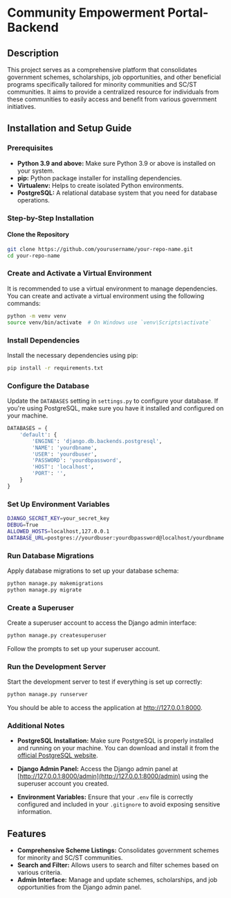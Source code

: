 # Community Empowerment Portal-Backend

## Description

This project serves as a comprehensive platform that consolidates government schemes, scholarships, job opportunities, and other beneficial programs specifically tailored for minority communities and SC/ST communities. It aims to provide a centralized resource for individuals from these communities to easily access and benefit from various government initiatives.

## Installation and Setup Guide

### Prerequisites

- **Python 3.9 and above:** Make sure Python 3.9 or above is installed on your system.
- **pip:** Python package installer for installing dependencies.
- **Virtualenv:** Helps to create isolated Python environments.
- **PostgreSQL:** A relational database system that you need for database operations.

### Step-by-Step Installation

#### Clone the Repository

```bash
git clone https://github.com/yourusername/your-repo-name.git
cd your-repo-name
```

### Create and Activate a Virtual Environment

It is recommended to use a virtual environment to manage dependencies. You can create and activate a virtual environment using the following commands:

```bash
python -m venv venv
source venv/bin/activate  # On Windows use `venv\Scripts\activate`
```

### Install Dependencies

Install the necessary dependencies using pip:

```bash
pip install -r requirements.txt
```

### Configure the Database

Update the `DATABASES` setting in `settings.py` to configure your database. If you're using PostgreSQL, make sure you have it installed and configured on your machine.

```python
DATABASES = {
    'default': {
        'ENGINE': 'django.db.backends.postgresql',
        'NAME': 'yourdbname',
        'USER': 'yourdbuser',
        'PASSWORD': 'yourdbpassword',
        'HOST': 'localhost',
        'PORT': '',
    }
}
```

### Set Up Environment Variables

```bash
DJANGO_SECRET_KEY=your_secret_key
DEBUG=True
ALLOWED_HOSTS=localhost,127.0.0.1
DATABASE_URL=postgres://yourdbuser:yourdbpassword@localhost/yourdbname
```

### Run Database Migrations

Apply database migrations to set up your database schema:

```bash
python manage.py makemigrations
python manage.py migrate
```

### Create a Superuser

Create a superuser account to access the Django admin interface:

```bash
python manage.py createsuperuser
```

Follow the prompts to set up your superuser account.

### Run the Development Server

Start the development server to test if everything is set up correctly:

```bash
python manage.py runserver
```

You should be able to access the application at http://127.0.0.1:8000.

### Additional Notes

- **PostgreSQL Installation:** Make sure PostgreSQL is properly installed and running on your machine. You can download and install it from the [official PostgreSQL website](https://www.postgresql.org/download/).

- **Django Admin Panel:** Access the Django admin panel at [http://127.0.0.1:8000/admin](http://127.0.0.1:8000/admin) using the superuser account you created.

- **Environment Variables:** Ensure that your `.env` file is correctly configured and included in your `.gitignore` to avoid exposing sensitive information.

## Features

- **Comprehensive Scheme Listings:** Consolidates government schemes for minority and SC/ST communities.
- **Search and Filter:** Allows users to search and filter schemes based on various criteria.
- **Admin Interface:** Manage and update schemes, scholarships, and job opportunities from the Django admin panel.
